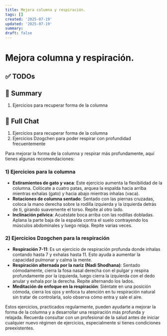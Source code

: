 ```yaml
---
title: Mejora columna y respiración.
tags: []
created: '2025-07-19'
updated: '2025-07-19'
summary:
draft: false
---
```


# Mejora columna y respiración.

## ✅ TODOs


## 📌 Summary
1) Ejercicios para recuperar forma de la columna

## 🧠 Full Chat


1) Ejercicios para recuperar forma de la columna
2) Ejercicios Dzogchen para poder respirar con profundidad frecuentemente 



Para mejorar la forma de la columna y respirar más profundamente, aquí tienes algunas recomendaciones:

### 1) Ejercicios para la columna
- **Estiramientos de gato y vaca**: Este ejercicio aumenta la flexibilidad de la columna. Colócate a cuatro patas, arquea la espalda hacia arriba mientras exhalas (gato) y hacia abajo mientras inhalas (vaca).
- **Rotaciones de columna sentado**: Sentado con las piernas cruzadas, coloca la mano derecha sobre la rodilla izquierda y la izquierda detrás de ti, girando suavemente el torso. Repite al otro lado.
- **Inclinación pélvica**: Acuéstate boca arriba con las rodillas dobladas. Aplana la parte baja de la espalda contra el suelo contrayendo los músculos abdominales y luego relaja. Repite varias veces.

### 2) Ejercicios Dzogchen para la respiración
- **Respiración 7-11**: Es un ejercicio de respiración profunda donde inhalas contando hasta 7 y exhalas hasta 11. Esto ayuda a aumentar la capacidad pulmonar y calma la mente.
- **Respiración alternada por la nariz (Nadi Shodhana)**: Sentado cómodamente, cierra la fosa nasal derecha con el pulgar y respira profundamente por la izquierda, luego cierra la izquierda con el dedo anular y exhala por la derecha. Repite alternando los lados.
- **Meditación de enfoque en la respiración**: Siéntate en una posición cómoda, cierra los ojos y enfoca tu atención en tu respiración natural sin tratar de controlarla, solo observa cómo entra y sale el aire.

Estos ejercicios, practicados regularmente, pueden ayudarte a mejorar la forma de la columna y a desarrollar una respiración más profunda y relajada. Recuerda consultar con un profesional de la salud antes de iniciar cualquier nuevo régimen de ejercicios, especialmente si tienes condiciones preexistentes.